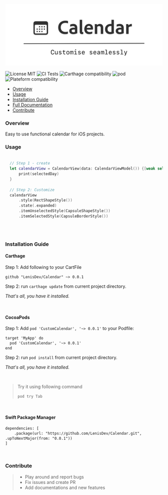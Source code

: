 ![Project Logo](./Logo.png)

![License MIT](https://img.shields.io/github/license/LenisDev/Calendar)
![CI Tests](https://github.com/LenisDev/Calendar/workflows/GHActionCI/badge.svg)
![Carthage compatibility](https://img.shields.io/badge/Carthage-compatible-4BC51D.svg?style=flat")
![pod](https://img.shields.io/cocoapods/v/CustomCalendar.svg)
![Plateform compatibility](https://img.shields.io/cocoapods/p/CustomCalendar)

- [Overview](#overview)
- [Usage](#usage)
- [Installation Guide](#installation-guide)
- [Full Documentation](https://lenisdev.github.io/Calendar/index.html)
- [Contribute](#contribute)

### Overview
Easy to use functional calendar for iOS projects.

### Usage
```swift

  // Step 1 - create
  let calendarView = CalendarView(data: CalendarViewModel()) {[weak self] (selectedDay) in
      print(selectedDay)
  }
    
  // Step 2: Customize
  calendarView
      .style(RectShapeStyle())
      .state(.expanded)
      .itemUnselectedStyle(CapsuleShapeStyle())
      .itemSelectedStyle(CapsuleBorderStyle())
      
```

<br>

### Installation Guide

#### Carthage

Step 1: 
Add following to your CartFile

```
github "LenisDev/Calendar" ~> 0.0.1
```

Step 2:
run `carthage update` from current project directory.

*That's all, you have it installed.*

<br>

#### CocoaPods

Step 1:
Add `pod 'CustomCalendar', '~> 0.0.1'` to your Podfile:

```
target 'MyApp' do
  pod 'CustomCalendar', '~> 0.0.1'
end
```

Step 2:
run `pod install` from current project directory.

*That's all, you have it installed.*

<br>

>
>
>Try it using following command
>```
>pod try Tab
>```
>

<br>

#### Swift Package Manager
```
dependencies: [
    .package(url: "https://github.com/LenisDev/Calendar.git", .upToNextMajor(from: "0.0.1"))
]
```

<br>

### Contribute
> - Play around and report bugs
> - Fix issues and create PR
> - Add documentations and new features
